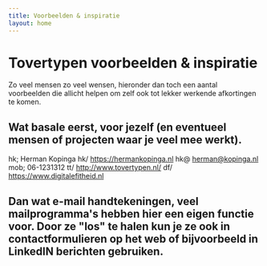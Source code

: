 ```yaml
---
title: Voorbeelden & inspiratie
layout: home
---
```


# Tovertypen voorbeelden & inspiratie

Zo veel mensen zo veel wensen, hieronder dan toch een aantal voorbeelden die allicht helpen om zelf ook tot lekker werkende afkortingen te komen.

## Wat basale eerst, voor jezelf (en eventueel mensen of projecten waar je veel mee werkt).
hk; Herman Kopinga
hk/ https://hermankopinga.nl
hk@ herman@kopinga.nl
mob; 06-1231312
tt/ http://www.tovertypen.nl/
df/ https://www.digitalefitheid.nl

## Dan wat e-mail handtekeningen, veel mailprogramma's hebben hier een eigen functie voor. Door ze "los" te halen kun je ze ook in contactformulieren op het web of bijvoorbeeld in LinkedIN berichten gebruiken.
